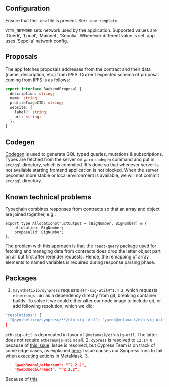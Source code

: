 ## Configuration

Ensure that the `.env`  file is present. See `.env.template`.

`VITE_NETWORK` sets network used by the application. Supported values are 'Goerli', 'Local', 'Mainnet', 'Sepolia'. Whenever different value is set, app uses 'Sepolia' network config.

## Proposals

The app fetches proposals addresses from the contract and their data (name, description, etc.) from IPFS. Current expected schema of proposal coming from IPFS is as follows:

```ts
export interface BackendProposal {
  description: string;
  name: string;
  profileImageCID: string;
  website: {
    label?: string;
    url: string;
  };
}
```

## Codegen

[Codegen](https://the-guild.dev/graphql/codegen) is used to generate GQL typed queries, mutations & subscriptions. Types are fetched from the server on `yarn codegen` command and put in `src/gql` directory, which is commited. It's done so that whenever server is not available starting frontend application is not blocked. When the server becomes more stable or local environment is available, we will not commit `src/gql` directory.

## Known technical problems

Typechain combines responses from contracts so that an array and object are joined together, e.g.:
```
export type AllocationStructOutput = [BigNumber, BigNumber] & {
    allocation: BigNumber;
    proposalId: BigNumber;
};
```
The problem with this approach is that the `react-query` package used for fetching and managing data from contracts does drop the latter object part on all but first after rerender requests. Hence, the remapping of array elements to named variables is required during response parsing phase.

## Packages

1. `@synthetixio/synpress` requests `eth-sig-util@^1.4.2`, which requests `ethereumjs-abi` as a dependency directly from git, breaking container builds. To solve it we could either alter our node image to include git, or add following resolution, which we did:
```bash
"resolutions": {
  "@synthetixio/synpress/**/eth-sig-util": "yarn:@metamask/eth-sig-util@^5.1.0"
}
```
`eth-sig-util` is deprecated in favor of `@metamask/eth-sig-util`. The latter does not require `ethereumjs-abi` at all.
2. `cypress` is resolved to `12.14.0` because of [this issue](https://github.com/cypress-io/code-coverage/issues/667). Issue is resolved, but Cypress Team is on track of some edge cases, as explained [here](https://github.com/cypress-io/code-coverage/issues/667#issuecomment-1609563639). Issue causes our Synpress runs to fail when executing actions in MetaMask.
3.
```json
    "@web3modal/ethereum": "^2.2.2",
    "@web3modal/react": "^2.2.2",
```
Because of [this](https://github.com/cypress-io/cypress/discussions/26853).
